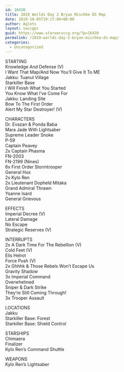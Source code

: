 ```yaml
---
id: 16430
title: 2019 Worlds Day 2 Bryan Mischke DS Map
date: 2019-10-05T19:17:04+00:00
author: Aglets
layout: swccgpc
guid: https://www.starwarsccg.org/?p=16430
permalink: /2019-worlds-day-2-bryan-mischke-ds-map/
categories:
  - Uncategorized
---
```

STARTING  
Knowledge And Defense (V)  
I Want That Map/And Now You’ll Give It To ME  
Jakku: Tuanul Village  
Starkiller Base  
I Will Finish What You Started  
You Know What I’ve Come For  
Jakku: Landing Site  
Bow To The First Order  
Alert My Star Destroyer! (V)

CHARACTERS  
Dr. Evazan & Ponda Baba  
Mara Jade With Lightsaber  
Supreme Leader Snoke  
P-59  
Captain Peavey  
2x Captain Phasma  
FN-2003  
FN-2199 (Nines)  
6x First Order Stormtrooper  
General Hux  
2x Kylo Ren  
2x Lieutenant Dopheld Mitaka  
Grand Admiral Thrawn  
Ysanne Isard  
General Grievous

EFFECTS  
Imperial Decree (V)  
Lateral Damage  
No Escape  
Strategic Reserves (V)

INTERRUPTS  
2x A Dark Time For The Rebellion (V)  
Cold Feet (V)  
Elis Helrot  
Force Push (V)  
2x Ghhhk & Those Rebels Won’t Escape Us  
Gravity Shadow  
3x Imperial Command  
Overwhelmed  
Sniper & Dark Strike  
They’re Still Coming Through!  
3x Trooper Assault

LOCATIONS  
Jakku  
Starkiller Base: Forest  
Starkiller Base: Shield Control

STARSHIPS  
Chimaera  
Finalizer  
Kylo Ren’s Command Shuttle

WEAPONS  
Kylo Ren’s Lightsaber